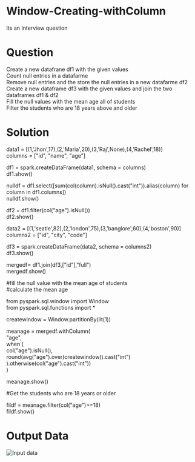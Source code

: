 # Window-Creating-withColumn
Its an Interview question
# Question  
Create a new datafrane df1 with the given values  
Count null entries in a datafarme  
Remove null entries and the store the null entries in a new datafarme df2  
Create a new dataframe df3 with the given values and join the two dataframes df1 & df2  
Fill the null values with the mean age all of students  
Filter the students who are 18 years above and older  
<b> </b> 
<b> </b> 
# Solution 
data1 = [(1,'Jhon',17),(2,'Maria',20),(3,'Raj',None),(4,'Rachel',18)]  
columns = ["id", "name", "age"]  

df1 = spark.createDataFrame(data1, schema = columns)  
df1.show()  

nulldf = df1.select([sum(col(column).isNull().cast("int")).alias(column) for column in df1.columns])  
nulldf.show()  

df2 = df1.filter(col("age").isNull())  
df2.show()  

data2 = [(1,'seatle',82),(2,'london',75),(3,'banglore',60),(4,'boston',90)]  
columns2 = ["id", "city", "code"]  

df3 = spark.createDataFrame(data2, schema = columns2)  
df3.show()  

mergedf= df1.join(df3,["id"],"full")  
mergedf.show()  

#fill the null value with the mean age of students  
#calculate the mean age  

from pyspark.sql.window import Window  
from pyspark.sql.functions import *  

createwindow = Window.partitionBy(lit(1))  

meanage = mergedf.withColumn(  
    "age",  
    when (  
        col("age").isNull(),  
        round(avg("age").over(createwindow)).cast("int")  
    ).otherwise(col("age").cast("int"))  
)  

meanage.show()  

#Get the students who are 18 years or older  

fildf = meanage.filter(col("age")>=18)  
fildf.show()  
# Output Data

![Input data](https://github.com/user-attachments/assets/6b6516db-bfcb-47c6-9d0f-ad6ae42eb074)
